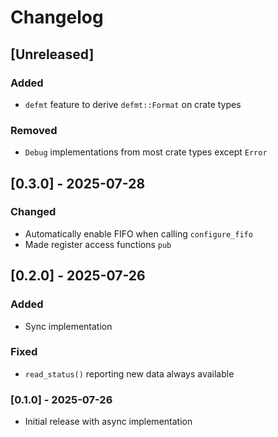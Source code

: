 # Changelog
## [Unreleased]
### Added
- `defmt` feature to derive `defmt::Format` on crate types

### Removed
- `Debug` implementations from most crate types except `Error`

## [0.3.0] - 2025-07-28
### Changed
- Automatically enable FIFO when calling `configure_fifo`
- Made register access functions `pub`

## [0.2.0] - 2025-07-26
### Added
- Sync implementation

### Fixed
- `read_status()` reporting new data always available

### [0.1.0] - 2025-07-26
- Initial release with async implementation
